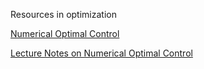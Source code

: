 Resources in optimization

[Numerical Optimal Control](https://www.researchgate.net/publication/228398110_Numerical_Optimal_Control?enrichId=rgreq-1084f11b961c0f1499e116707b71a7e7-XXX&enrichSource=Y292ZXJQYWdlOzIyODM5ODExMDtBUzo5OTAzMjUyOTYzNzM4NkAxNDAwNjIyNjA0NzAy&el=1_x_3&_esc=publicationCoverPdf)

[Lecture Notes on Numerical Optimal Control](https://cdn.syscop.de/publications/Diehl2016.pdf)


